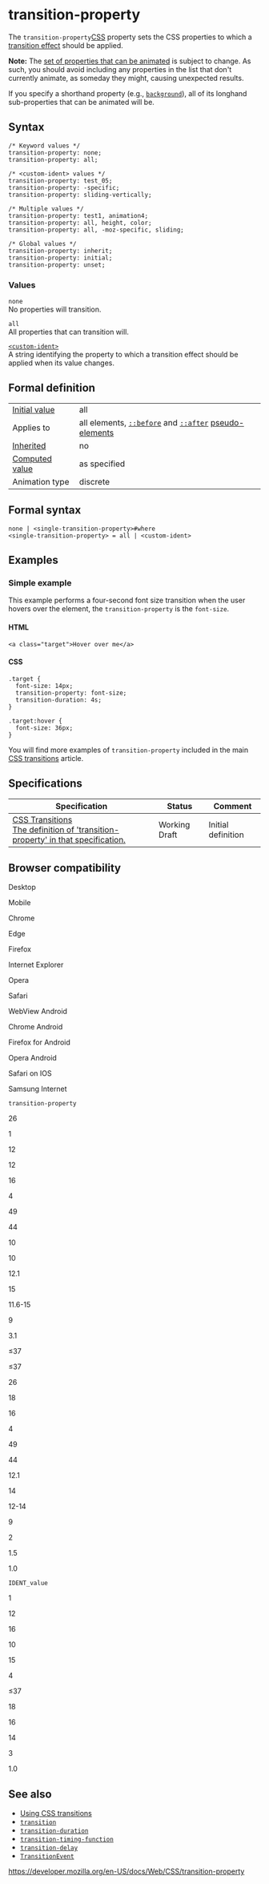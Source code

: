 # transition-property

The `transition-property`[CSS](https://developer.mozilla.org/en-US/docs/Web/CSS) property sets the CSS properties to which a [transition effect](css_transitions/using_css_transitions) should be applied.

**Note:** The [set of properties that can be animated](css_animated_properties) is subject to change. As such, you should avoid including any properties in the list that don't currently animate, as someday they might, causing unexpected results.

If you specify a shorthand property (e.g., [`background`](background)), all of its longhand sub-properties that can be animated will be.

## Syntax

    /* Keyword values */
    transition-property: none;
    transition-property: all;

    /* <custom-ident> values */
    transition-property: test_05;
    transition-property: -specific;
    transition-property: sliding-vertically;

    /* Multiple values */
    transition-property: test1, animation4;
    transition-property: all, height, color;
    transition-property: all, -moz-specific, sliding;

    /* Global values */
    transition-property: inherit;
    transition-property: initial;
    transition-property: unset;

### Values

`none`  
No properties will transition.

`all`  
All properties that can transition will.

[`<custom-ident>`](custom-ident)  
A string identifying the property to which a transition effect should be applied when its value changes.

## Formal definition

<table><tbody><tr class="odd"><td><a href="initial_value">Initial value</a></td><td>all</td></tr><tr class="even"><td>Applies to</td><td>all elements, <a href="::before"><code>::before</code></a> and <a href="::after"><code>::after</code></a> <a href="pseudo-elements">pseudo-elements</a></td></tr><tr class="odd"><td><a href="inheritance">Inherited</a></td><td>no</td></tr><tr class="even"><td><a href="computed_value">Computed value</a></td><td>as specified</td></tr><tr class="odd"><td>Animation type</td><td>discrete</td></tr></tbody></table>

## Formal syntax

    none | <single-transition-property>#where
    <single-transition-property> = all | <custom-ident>

## Examples

### Simple example

This example performs a four-second font size transition when the user hovers over the element, the `transition-property` is the `font-size`.

#### HTML

    <a class="target">Hover over me</a>

#### CSS

    .target {
      font-size: 14px;
      transition-property: font-size;
      transition-duration: 4s;
    }

    .target:hover {
      font-size: 36px;
    }

You will find more examples of `transition-property` included in the main [CSS transitions](css_transitions/using_css_transitions) article.

## Specifications

<table><thead><tr class="header"><th>Specification</th><th>Status</th><th>Comment</th></tr></thead><tbody><tr class="odd"><td><a href="https://drafts.csswg.org/css-transitions/#transition-property-property">CSS Transitions<br />
<span class="small">The definition of 'transition-property' in that specification.</span></a></td><td><span class="spec-wd">Working Draft</span></td><td>Initial definition</td></tr></tbody></table>

## Browser compatibility

Desktop

Mobile

Chrome

Edge

Firefox

Internet Explorer

Opera

Safari

WebView Android

Chrome Android

Firefox for Android

Opera Android

Safari on IOS

Samsung Internet

`transition-property`

26

1

12

12

16

4

49

44

10

10

12.1

15

11.6-15

9

3.1

≤37

≤37

26

18

16

4

49

44

12.1

14

12-14

9

2

1.5

1.0

`IDENT_value`

1

12

16

10

15

4

≤37

18

16

14

3

1.0

## See also

- [Using CSS transitions](css_transitions/using_css_transitions)
- [`transition`](transition)
- [`transition-duration`](transition-duration)
- [`transition-timing-function`](transition-timing-function)
- [`transition-delay`](transition-delay)
- [`TransitionEvent`](https://developer.mozilla.org/en-US/docs/Web/API/TransitionEvent)

<a href="https://developer.mozilla.org/en-US/docs/Web/CSS/transition-property" class="_attribution-link">https://developer.mozilla.org/en-US/docs/Web/CSS/transition-property</a>
